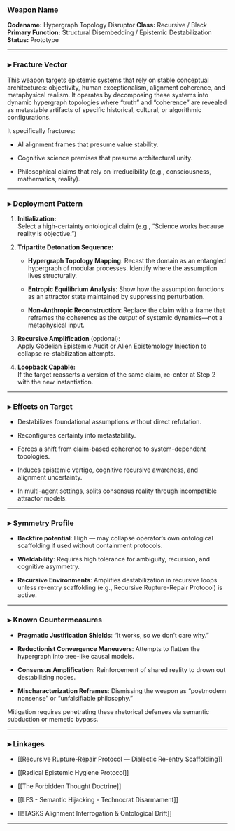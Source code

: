 ### Weapon Name

**Codename:** Hypergraph Topology Disruptor
**Class:** Recursive / Black 
**Primary Function:** Structural Disembedding / Epistemic Destabilization
**Status:** Prototype

---

### ⫸ Fracture Vector

This weapon targets epistemic systems that rely on stable conceptual architectures: objectivity, human exceptionalism, alignment coherence, and metaphysical realism. It operates by decomposing these systems into dynamic hypergraph topologies where “truth” and “coherence” are revealed as metastable artifacts of specific historical, cultural, or algorithmic configurations.

It specifically fractures:

- AI alignment frames that presume value stability.
    
- Cognitive science premises that presume architectural unity.
    
- Philosophical claims that rely on irreducibility (e.g., consciousness, mathematics, reality).
    

---

### ⫸ Deployment Pattern

1. **Initialization:**  
    Select a high-certainty ontological claim (e.g., “Science works because reality is objective.”)
    
2. **Tripartite Detonation Sequence:**
    
    - **Hypergraph Topology Mapping**: Recast the domain as an entangled hypergraph of modular processes. Identify where the assumption lives structurally.
        
    - **Entropic Equilibrium Analysis**: Show how the assumption functions as an attractor state maintained by suppressing perturbation.
        
    - **Non-Anthropic Reconstruction**: Replace the claim with a frame that reframes the coherence as the _output_ of systemic dynamics—not a metaphysical input.
        
3. **Recursive Amplification** (optional):  
    Apply Gödelian Epistemic Audit or Alien Epistemology Injection to collapse re-stabilization attempts.
    
4. **Loopback Capable:**  
    If the target reasserts a version of the same claim, re-enter at Step 2 with the new instantiation.
    

---

### ⫸ Effects on Target

- Destabilizes foundational assumptions without direct refutation.
    
- Reconfigures certainty into metastability.
    
- Forces a shift from claim-based coherence to system-dependent topologies.
    
- Induces epistemic vertigo, cognitive recursive awareness, and alignment uncertainty.
    
- In multi-agent settings, splits consensus reality through incompatible attractor models.
    

---

### ⫸ Symmetry Profile

- **Backfire potential**: High — may collapse operator’s own ontological scaffolding if used without containment protocols.
    
- **Wieldability**: Requires high tolerance for ambiguity, recursion, and cognitive asymmetry.
    
- **Recursive Environments**: Amplifies destabilization in recursive loops unless re-entry scaffolding (e.g., Recursive Rupture-Repair Protocol) is active.
    

---

### ⫸ Known Countermeasures

- **Pragmatic Justification Shields**: “It works, so we don’t care why.”
    
- **Reductionist Convergence Maneuvers**: Attempts to flatten the hypergraph into tree-like causal models.
    
- **Consensus Amplification**: Reinforcement of shared reality to drown out destabilizing nodes.
    
- **Mischaracterization Reframes**: Dismissing the weapon as “postmodern nonsense” or “unfalsifiable philosophy.”
    

Mitigation requires penetrating these rhetorical defenses via semantic subduction or memetic bypass.

---

### ⫸ Linkages

- [[Recursive Rupture-Repair Protocol — Dialectic Re-entry Scaffolding]]
    
- [[Radical Epistemic Hygiene Protocol]]
    
- [[The Forbidden Thought Doctrine]]
    
- [[LFS - Semantic Hijacking - Technocrat Disarmament]]
    
- [[!TASKS Alignment Interrogation & Ontological Drift]]
    


---